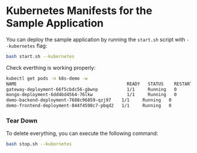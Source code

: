 # Kubernetes Manifests for the Sample Application

You can deploy the sample application by running the `start.sh` script with `--kubernetes` flag:

```bash
bash start.sh --kubernetes
```

Check everthing is working properly:

```bash
kubectl get pods -n k8s-demo -w
NAME                                          READY   STATUS    RESTARTS   AGE
gateway-deployment-66f5cbdc56-gbwnp           1/1     Running   0          27s
mongo-deployment-6dd4bd4564-76lkw             1/1     Running   0          28s
demo-backend-deployment-7688c96859-qzj97    1/1     Running   0          28s
demo-frontend-deployment-844f4598c7-pbqd2   1/1     Running   0          28s
```

### Tear Down
To delete everything, you can execute the following command:

```bash
bash stop.sh --kubernetes
```
